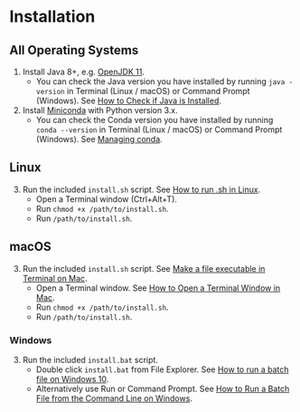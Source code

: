 # Installation

## All Operating Systems

1. Install Java 8+, e.g. [OpenJDK 11](https://adoptopenjdk.net/index.html?variant=openjdk11&jvmVariant=hotspot).
    * You can check the Java version you have installed by running `java -version` in Terminal (Linux / macOS) or Command Prompt (Windows). See [How to Check if Java is Installed](https://www.baeldung.com/java-check-is-installed).
2. Install [Miniconda](https://docs.conda.io/en/latest/miniconda.html) with Python version 3.x.
    * You can check the Conda version you have installed by running `conda --version` in Terminal (Linux / macOS) or Command Prompt (Windows). See [Managing conda](https://docs.conda.io/projects/conda/en/latest/user-guide/getting-started.html#managing-conda).

## Linux

3. Run the included `install.sh` script. See [How to run .sh in Linux](https://www.computerhope.com/issues/ch001648.htm).
    * Open a Terminal window (Ctrl+Alt+T).
    * Run `chmod +x /path/to/install.sh`.
    * Run `/path/to/install.sh`.

## macOS

3. Run the included `install.sh` script. See [Make a file executable in Terminal on Mac](https://support.apple.com/guide/terminal/make-a-file-executable-apdd100908f-06b3-4e63-8a87-32e71241bab4/mac).
    * Open a Terminal window. See [How to Open a Terminal Window in Mac](https://www.wikihow.com/Open-a-Terminal-Window-in-Mac).
    * Run `chmod +x /path/to/install.sh`.
    * Run `/path/to/install.sh`.

### Windows
3. Run the included `install.bat` script.
    * Double click `install.bat` from File Explorer. See [How to run a batch file on Windows 10](https://www.windowscentral.com/how-create-and-run-batch-file-windows-10#run_batch_file_windows10).
    * Alternatively use Run or Command Prompt. See [How to Run a Batch File from the Command Line on Windows](https://www.wikihow.com/Run-a-Batch-File-from-the-Command-Line-on-Windows).
